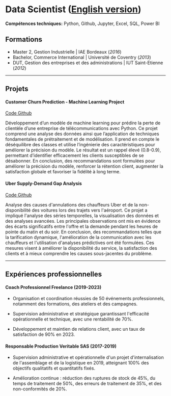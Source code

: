 # Data Scientist ([English version](https://romaind91.github.io/portfolio/))

**Compétences techniques:** Python, Github, Jupyter, Excel, SQL, Power BI

## Formations

- Master 2, Gestion Industrielle | IAE Bordeaux (_2016_)
- Bachelor, Commerce International | Université de Coventry (_2013_)
- DUT, Gestion des entreprises et des administrations | IUT Saint-Etienne (_2012_)

---

## Projets
#### Customer Churn Prediction - Machine Learning Project

[Code Github](https://github.com/RomainD91/Project-ML-Customer-Churn-Prediction.git)

Développement d’un modèle de machine learning pour prédire la perte de clientèle d’une entreprise de télécommunications avec Python. Ce projet comprend une analyse des données ainsi que l’application de techniques fondamentales de prétraitement et de modélisation. Il prend en compte le déséquilibre des classes et utilise l’ingénierie des caractéristiques pour améliorer la précision du modèle. Le résultat est un rappel élevé (0.8-0.9), permettant d’identifier efficacement les clients susceptibles de se désabonner. En conclusion, des recommandations sont formulées pour améliorer la précision du modèle, renforcer la rétention client, augmenter la satisfaction globale et favoriser la fidélité à long terme.

#### Uber Supply-Demand Gap Analysis

[Code Github](https://github.com/RomainD91/Project-EDA-Uber-supply-demand.git)

Analyse des causes d'annulations des chauffeurs Uber et de la non-disponibilité des voitures lors des trajets vers l'aéroport. Ce projet a impliqué l'analyse des séries temporelles, la visualisation des données et des analyses avancées. Les principales observations ont mis en évidence des écarts significatifs entre l'offre et la demande pendant les heures de pointe du matin et du soir. En conclusion, des recommandations telles que la tarification dynamique, l'amélioration de la communication avec les chauffeurs et l'utilisation d'analyses prédictives ont été formulées. Ces mesures visent à améliorer la disponibilité du service, la satisfaction des clients et à mieux comprendre les causes sous-jacentes du problème.

---

## Expériences professionnelles
#### Coach Professionnel Freelance (2019-2023)

- Organisation et coordination réussies de 50 événements professionnels, notamment des formations, des ateliers et des campagnes.
  
- Supervision administrative et stratégique garantissant l'efficacité opérationnelle et technique, avec une rentabilité de 70%.

- Développement et maintien de relations client, avec un taux de satisfaction de 90% en 2023.

#### Responsable Production Veritable SAS (2017-2019)

- Supervision administrative et opérationnelle d'un projet d'internalisation de l'assemblage et de la logistique en 2019, atteignant 100% des objectifs qualitatifs et quantitatifs fixés.

- Amélioration continue : réduction des ruptures de stock de 45%, du temps de traitement de 50%, des erreurs de traitement de 35%, et des non-conformités de 20%.



  
